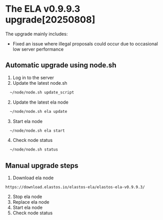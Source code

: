 # The ELA v0.9.9.3 upgrade[20250808]

The upgrade mainly includes:

- Fixed an issue where illegal proposals could occur due to occasional low server performance

## Automatic upgrade using node.sh

1. Log in to the server
2. Update the latest node.sh

```bash
  ~/node/node.sh update_script
```

2. Update the latest ela node

```bash
  ~/node/node.sh ela update
```

3. Start ela node

```bash
  ~/node/node.sh ela start
```

4. Check node status

```bash
  ~/node/node.sh status
```

## Manual upgrade steps

1. Download ela node

```
https://download.elastos.io/elastos-ela/elastos-ela-v0.9.9.3/
```

2. Stop ela node
3. Replace ela node
4. Start ela node
5. Check node status

